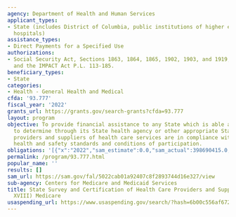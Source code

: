 ```yaml
---
agency: Department of Health and Human Services
applicant_types:
- State (includes District of Columbia, public institutions of higher education and
  hospitals)
assistance_types:
- Direct Payments for a Specified Use
authorizations:
- Social Security Act, Sections 1863, 1864, 1865, 1902, 1903, and 1919, Title XVIII,
  and the IMPACT Act P.L. 113-185.
beneficiary_types:
- State
categories:
- Health - General Health and Medical
cfda: '93.777'
fiscal_year: '2022'
grants_url: https://grants.gov/search-grants?cfda=93.777
layout: program
objective: To provide financial assistance to any State which is able and willing
  to determine through its State health agency or other appropriate State agency that
  providers and suppliers of health care services are in compliance with Federal regulatory
  health and safety standards and conditions of participation.
obligations: '[{"x":"2022","sam_estimate":0.0,"sam_actual":398690415.0,"usa_spending_actual":360109899.56},{"x":"2023","sam_estimate":397414096.0,"sam_actual":0.0,"usa_spending_actual":379998153.92},{"x":"2024","sam_estimate":373521000.0,"sam_actual":0.0,"usa_spending_actual":0.0}]'
permalink: /program/93.777.html
popular_name: ''
results: []
sam_url: https://sam.gov/fal/5022cab01a92407c8f2893744d16e327/view
sub-agency: Centers for Medicare and Medicaid Services
title: State Survey and Certification of Health Care Providers and Suppliers (Title
  XVIII) Medicare
usaspending_url: https://www.usaspending.gov/search/?hash=6b00c556af67294d3018c4d738fadb33
---
```

